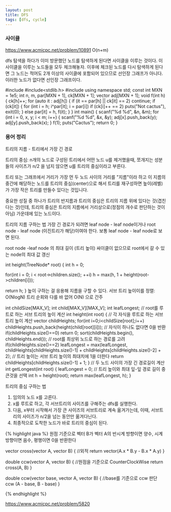 ```yaml
---
layout: post
title: DFS
tags: [dfs, cycle]
---
```

### 사이클
https://www.acmicpc.net/problem/10891
O(n+m)

dfs 탐색을 하다가 이미 방문했던 노드를 탐색하게 된다면 사이클을 이루는 것이다.
이 사이클을 이루는 노드들을 모두 체크해놓자.
이후에 체크된 노드를 다시 탐색하게 된다면 그 노드는 적어도 2개 이상의 사이클에 포함되어 있으므로 선인장 그래프가 아니다.
이러한 노드가 없다면 선인장 그래프이다.


#include<cstdio>
#include<stdlib.h>
#include<vector>
using namespace std;
const int MXN = 1e5;
int n, m, par[MXN + 1], ck[MXN + 1];
vector<int> adj[MXN + 1];
void f(int h) {
    ck[h]++;
    for (auto it : adj[h]) {
        if (it == par[h] || ck[it] == 2) continue;
        if (ck[it]) {
            for (int i = h; i^par[it]; i = par[i])
                if (ck[i]++ == 2) puts("Not cactus"), exit(0);
        }
        else par[it] = h, f(it);
    }
}
int main() {
    scanf("%d %d", &n, &m);
    for (int i = 0, x, y; i < m; i++) {
        scanf("%d %d", &x, &y);
        adj[x].push_back(y);
        adj[y].push_back(x);
    }
    f(1);
    puts("Cactus");
    return 0;
}

### 용어 정리
트리의 지름 - 트리에서 가장 긴 경로

트리의 중심: n개의 노드로 구성된 트리에서 어떤 노드 u를 제거했을때, 쪼개지는 성분들의 사이즈가 n/2 을 넘지 않으면 u를 트리의 중심이라고 부른다.

트리 또는 그래프에서 거리가 가장 먼 두 노드 사이의 거리를 "지름"이라 하고 이 지름의 중간에 해당하는 노드를 트리의 중심(center)으로 해서 트리를 재구성하면 높이(레벨)가 가장 작은 트리를 만들수 있다는 것입니다.

중요한 성질 중 하나가 트리의 반지름과 트리의 중심은 트리의 지름 위에 있다는 것(겹친다는 것)인데, 트리의 중심은 트리의 지름에서 거리상으로(정점의 개수로 판단하는 것이 아님) 가운데에 있는 노드이다. 

트리의 지름 구하는 법
가장 긴 경로가 되려면 leaf node - leaf node이거나 root node - leaf node (이진트리가 해당)이여야 한다. 보통 leaf node - leaf node로 보면 된다.

root node -leaf node 의 최대 길이 (트리 높이)
싸이클이 없으므로 root에서 갈 수 있는 node의 최대 값 갱신

int height(TreeNode* root) {
int h = 0;

for(int i = 0; i < root->children.size(); ++i)
    h = max(h, 1 + height(root->children[i]));

return h;
}
높이 구하는 걸 응용해 지름을 구할 수 있다.
서브 트리 높이이를 정렬: O(NlogN)
트리 순회와 다를 바 없어 O(N) 으로 간주

int childSize[MAX_V];
int child[MAX_V][MAX_V];
int leafLongest;
// root를 루트로 하는 서브 트리의 높이 계산
int height(int root) {
    // 각 자식을 루트로 하는 서브트리 높이 계산
    vector<int> childHeights;
    for(int i=0;i<childSize[root];i++)
        childHeights.push_back(height(child[root][i]));
    //  자식이 하나도 없다면 0을 반환
    if(childHeights.size()==0)
        return 0;
    sort(childHeights.begin(), childHeights.end());
    // root를 최상위 노드로 하는 경로를 고려
    if(childHeights.size()==2)
        leafLongest = max(leafLongest, childHeights[childHeights.size()-1] + childHeights[childHeights.size()-2] + 2);
    // 트리 높이는 서브 트리 높이의 최대치에 1을 더한다
    return childHeights[childHeights.size()-1] + 1;
}
// 두 노드 사이의 가장 긴 경로길이 계산
int getLongest(int root) {
    leafLongest = 0;
    // 트리 높이와 최대 잎-잎 경로 길이 중 큰것을 선택
    int h = height(root);
    return max(leafLongest, h);
}





트리의 중심 구하는 법

1. 임의의 노드 x를 고른다.
2. x를 루트로 하고, 각 서브트리의 사이즈를 구해주는 dfs를 실행한다.
3. 다음, x부터 시작해서 가장 큰 사이즈의 서브트리로 계속 옮겨가는데, 이때, 서브트리의 사이즈가 n/2을 넘는 동안만 옮겨다닌다.
4. 최종적으로 도착한 노드가 바로 트리의 중심이 된다.



{% highlight java %}
원점 기준으로 벡터 B가 벡터 A의 반시계 방향이면 양수, 시계 방향이면 음수, 평행이면 0을 반환한다

vector cross(vector A, vector B) { //외적
  return vector(A.x * B.y - B.x * A.y)
}
 
double ccw(vector A, vector B) { //원점을 기준으로 CounterClockWise
  return cross(A, B)
}
 
double ccw(vector base, vector A, vector B) { //base를 기준으로 ccw 판단
  ccw (A - base, B - base)
}
 
{% endhighlight %}


https://www.acmicpc.net/problem/5820
